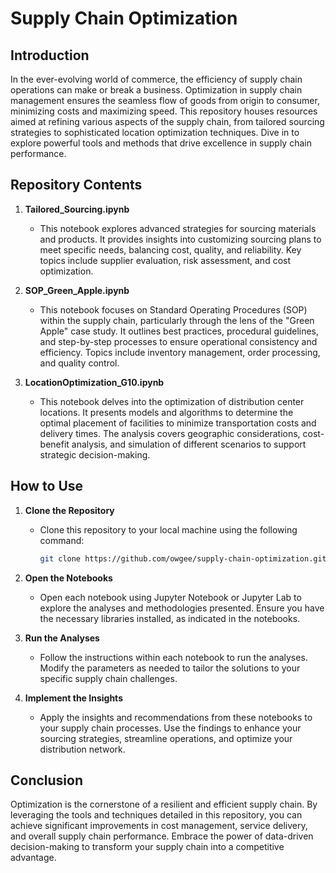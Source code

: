 # Supply Chain Optimization

## Introduction

In the ever-evolving world of commerce, the efficiency of supply chain operations can make or break a business. Optimization in supply chain management ensures the seamless flow of goods from origin to consumer, minimizing costs and maximizing speed. This repository houses resources aimed at refining various aspects of the supply chain, from tailored sourcing strategies to sophisticated location optimization techniques. Dive in to explore powerful tools and methods that drive excellence in supply chain performance.

## Repository Contents

1. **Tailored_Sourcing.ipynb**
   - This notebook explores advanced strategies for sourcing materials and products. It provides insights into customizing sourcing plans to meet specific needs, balancing cost, quality, and reliability. Key topics include supplier evaluation, risk assessment, and cost optimization.

2. **SOP_Green_Apple.ipynb**
   - This notebook focuses on Standard Operating Procedures (SOP) within the supply chain, particularly through the lens of the "Green Apple" case study. It outlines best practices, procedural guidelines, and step-by-step processes to ensure operational consistency and efficiency. Topics include inventory management, order processing, and quality control.

3. **LocationOptimization_G10.ipynb**
   - This notebook delves into the optimization of distribution center locations. It presents models and algorithms to determine the optimal placement of facilities to minimize transportation costs and delivery times. The analysis covers geographic considerations, cost-benefit analysis, and simulation of different scenarios to support strategic decision-making.

## How to Use

1. **Clone the Repository**
   - Clone this repository to your local machine using the following command:
     ```bash
     git clone https://github.com/owgee/supply-chain-optimization.git
     ```

2. **Open the Notebooks**
   - Open each notebook using Jupyter Notebook or Jupyter Lab to explore the analyses and methodologies presented. Ensure you have the necessary libraries installed, as indicated in the notebooks.

3. **Run the Analyses**
   - Follow the instructions within each notebook to run the analyses. Modify the parameters as needed to tailor the solutions to your specific supply chain challenges.

4. **Implement the Insights**
   - Apply the insights and recommendations from these notebooks to your supply chain processes. Use the findings to enhance your sourcing strategies, streamline operations, and optimize your distribution network.

## Conclusion

Optimization is the cornerstone of a resilient and efficient supply chain. By leveraging the tools and techniques detailed in this repository, you can achieve significant improvements in cost management, service delivery, and overall supply chain performance. Embrace the power of data-driven decision-making to transform your supply chain into a competitive advantage.

